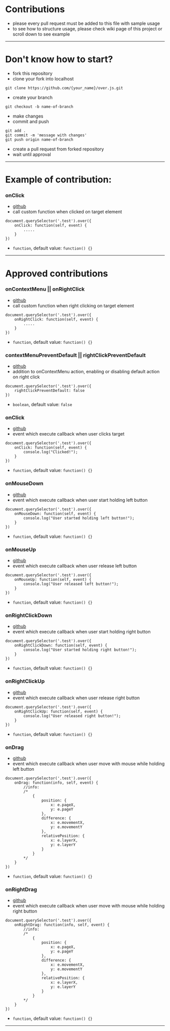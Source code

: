 # Contributions

* please every pull request must be added to this file with sample usage
* to see how to structure usage, please check wiki page of this project or scroll down to see example

***

# Don't know how to start?

* fork this repository
* clone your fork into localhost
```
git clone https://github.com/{your_name}/over.js.git
```
* create your branch
```
git checkout -b name-of-branch
```
* make changes
* commit and push
```
git add .
git commit -m 'message with changes'
git push origin name-of-branch
```
* create a pull request from forked repository
* wait until approval

***

# Example of contribution:

### onClick
* [github](http://github.com/vysocina)
* call custom function when clicked on target element
```
document.querySelector('.test').over({
	onClick: function(self, event) {
		.....
	}
})
```
* `function`, default value: `function() {}`

***

# Approved contributions

### onContextMenu || onRightClick
* [github](http://github.com/meldiron)
* call custom function when right clicking on target element
```
document.querySelector('.test').over({
	onRightClick: function(self, event) {
		.....
	}
})
```
* `function`, default value: `function() {}`

### contextMenuPreventDefault || rightClickPreventDefault
* [github](http://github.com/meldiron)
* addition to onContextMenu action, enabling or disabling default action on right click
```
document.querySelector('.test').over({
    rightClickPreventDefault: false
})
```
* `boolean`, default value: `false`

### onClick
* [github](http://github.com/meldiron)
* event which execute callback when user clicks target
```
document.querySelector('.test').over({
    onClick: function(self, event) {
		console.log("Clicked!");
	}
})
```
* `function`, default value: `function() {}`

### onMouseDown
* [github](http://github.com/meldiron)
* event which execute callback when user start holding left button
```
document.querySelector('.test').over({
    onMouseDown: function(self, event) {
		console.log("User started holding left button!");
	}
})
```
* `function`, default value: `function() {}`

### onMouseUp
* [github](http://github.com/meldiron)
* event which execute callback when user release left button
```
document.querySelector('.test').over({
    onMouseUp: function(self, event) {
		console.log("User released left button!");
	}
})
```
* `function`, default value: `function() {}`

### onRightClickDown
* [github](http://github.com/meldiron)
* event which execute callback when user start holding right button
```
document.querySelector('.test').over({
    onRightClickDown: function(self, event) {
		console.log("User started holding right button!");
	}
})
```
* `function`, default value: `function() {}`

### onRightClickUp
* [github](http://github.com/meldiron)
* event which execute callback when user release right button
```
document.querySelector('.test').over({
    onRightClickUp: function(self, event) {
		console.log("User released right button!");
	}
})
```
* `function`, default value: `function() {}`

### onDrag
* [github](http://github.com/meldiron)
* event which execute callback when user move with mouse while holding left button
```
document.querySelector('.test').over({
    onDrag: function(info, self, event) {
		//info:
		/*
			{
				position: {
					x: e.pageX,
					y: e.pageY
				},
				difference: {
					x: e.movementX,
					y: e.movementY
				},
				relativePosition: {
					x: e.layerX,
					y: e.layerY
				}
			}
		*/
	}
})
```
* `function`, default value: `function() {}`

### onRightDrag
* [github](http://github.com/meldiron)
* event which execute callback when user move with mouse while holding right button
```
document.querySelector('.test').over({
    onRightDrag: function(info, self, event) {
		//info:
		/*
			{
				position: {
					x: e.pageX,
					y: e.pageY
				},
				difference: {
					x: e.movementX,
					y: e.movementY
				},
				relativePosition: {
					x: e.layerX,
					y: e.layerY
				}
			}
		*/
	}
})
```
* `function`, default value: `function() {}`

***